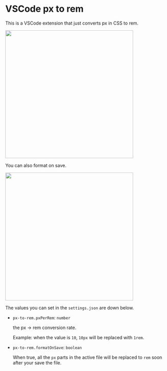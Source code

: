 # VSCode px to rem

This is a VSCode extension that just converts px in CSS to rem.

  <img src="https://raw.githubusercontent.com/reizt/vscode-px-to-rem/master/samples/convert.gif" width="400"/>

You can also format on save.

  <img src="https://raw.githubusercontent.com/reizt/vscode-px-to-rem/master/samples/on-save.gif" width="400"/>

The values you can set in the `settings.json` are down below.

- `px-to-rem.pxPerRem`: `number`

  the px -> rem conversion rate.

  Example: when the value is `10`, `10px` will be replaced with `1rem`.

- `px-to-rem.formatOnSave`: `boolean`

  When true, all the `px` parts in the active file will be replaced to `rem` soon after your save the file.
